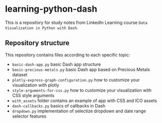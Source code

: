 # learning-python-dash
This is a repository for study notes from LinkedIn Learning course `Data Visualization in Python with Dash`.

## Repository structure
This repository contains files according to each specific topic:

* `basic-dash-app.py` basic Dash app structure
* `basic-precious-metals.py` basic Dash app based on Precious Metals dataset
* `plotly-express-graph-configuration.py` how to customize your visualization with plotly
* `style-arguments-for-css.py` how to customize your visualization with CSS style arguments
* `with_assets` folder contains an example of app with CSS and ICO assets
* `dash-callbacks.py` basics of callbacks in Dash
* `dropdown.py` implementation of selectize dropdown and date range selector features